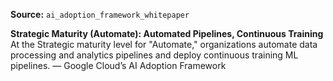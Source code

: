 **Source:** `ai_adoption_framework_whitepaper`

**Strategic Maturity (Automate): Automated Pipelines, Continuous Training**
At the Strategic maturity level for "Automate," organizations automate data processing and analytics pipelines and deploy continuous training ML pipelines. — Google Cloud’s AI Adoption Framework
